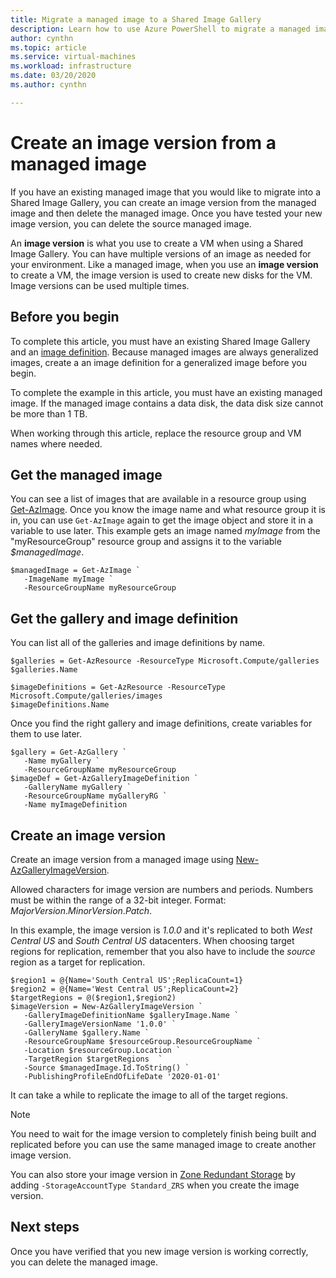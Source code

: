 ```yaml
---
title: Migrate a managed image to a Shared Image Gallery
description: Learn how to use Azure PowerShell to migrate a managed image to a image version in a Shared Image Gallery.
author: cynthn
ms.topic: article
ms.service: virtual-machines
ms.workload: infrastructure
ms.date: 03/20/2020
ms.author: cynthn

---
```


# Create an image version from a managed image

If you have an existing managed image that you would like to migrate into a Shared Image Gallery, you can create an image version from the managed image and then delete the managed image. Once you have tested your new image version, you can delete the source managed image.

An **image version** is what you use to create a VM when using a Shared Image Gallery. You can have multiple versions of an image as needed for your environment. Like a managed image, when you use an **image version** to create a VM, the image version is used to create new disks for the VM. Image versions can be used multiple times.


## Before you begin

To complete this article, you must have an existing Shared Image Gallery and an [image definition](./windows/shared-images.md#). Because managed images are always generalized images, create a an image definition for a generalized image before you begin.

To complete the example in this article, you must have an existing managed image. If the managed image contains a data disk, the data disk size cannot be more than 1 TB.

When working through this article, replace the resource group and VM names where needed.

## Get the managed image

You can see a list of images that are available in a resource group using [Get-AzImage](https://docs.microsoft.com/powershell/module/az.compute/get-azimage). Once you know the image name and what resource group it is in, you can use `Get-AzImage` again to get the image object and store it in a variable to use later. This example gets an image named *myImage* from the "myResourceGroup" resource group and assigns it to the variable *$managedImage*. 

```azurepowershell-interactive
$managedImage = Get-AzImage `
   -ImageName myImage `
   -ResourceGroupName myResourceGroup
```
## Get the gallery and image definition

You can list all of the galleries and image definitions by name.

```azurepowershell-interactive
$galleries = Get-AzResource -ResourceType Microsoft.Compute/galleries
$galleries.Name

$imageDefinitions = Get-AzResource -ResourceType Microsoft.Compute/galleries/images
$imageDefinitions.Name
```

Once you find the right gallery and image definitions, create variables for them to use later.

```azurepowershell-interactive
$gallery = Get-AzGallery `
   -Name myGallery `
   -ResourceGroupName myResourceGroup
$imageDef = Get-AzGalleryImageDefinition `
   -GalleryName myGallery `
   -ResourceGroupName myGalleryRG `
   -Name myImageDefinition
```

## Create an image version

Create an image version from a managed image using [New-AzGalleryImageVersion](https://docs.microsoft.com/powershell/module/az.compute/new-azgalleryimageversion). 

Allowed characters for image version are numbers and periods. Numbers must be within the range of a 32-bit integer. Format: *MajorVersion*.*MinorVersion*.*Patch*.

In this example, the image version is *1.0.0* and it's replicated to both *West Central US* and *South Central US* datacenters. When choosing target regions for replication, remember that you also have to include the *source* region as a target for replication.


```azurepowershell-interactive
$region1 = @{Name='South Central US';ReplicaCount=1}
$region2 = @{Name='West Central US';ReplicaCount=2}
$targetRegions = @($region1,$region2)
$imageVersion = New-AzGalleryImageVersion `
   -GalleryImageDefinitionName $galleryImage.Name `
   -GalleryImageVersionName '1.0.0' `
   -GalleryName $gallery.Name `
   -ResourceGroupName $resourceGroup.ResourceGroupName `
   -Location $resourceGroup.Location `
   -TargetRegion $targetRegions  `
   -Source $managedImage.Id.ToString() `
   -PublishingProfileEndOfLifeDate '2020-01-01' 
```

It can take a while to replicate the image to all of the target regions.


> [!NOTE]
> You need to wait for the image version to completely finish being built and replicated before you can use the same managed image to create another image version. 
>
> You can also store your image version in [Zone Redundant Storage](https://docs.microsoft.com/azure/storage/common/storage-redundancy-zrs) by adding `-StorageAccountType Standard_ZRS` when you create the image version.
>

## Next steps

Once you have verified that you new image version is working correctly, you can delete the managed image.